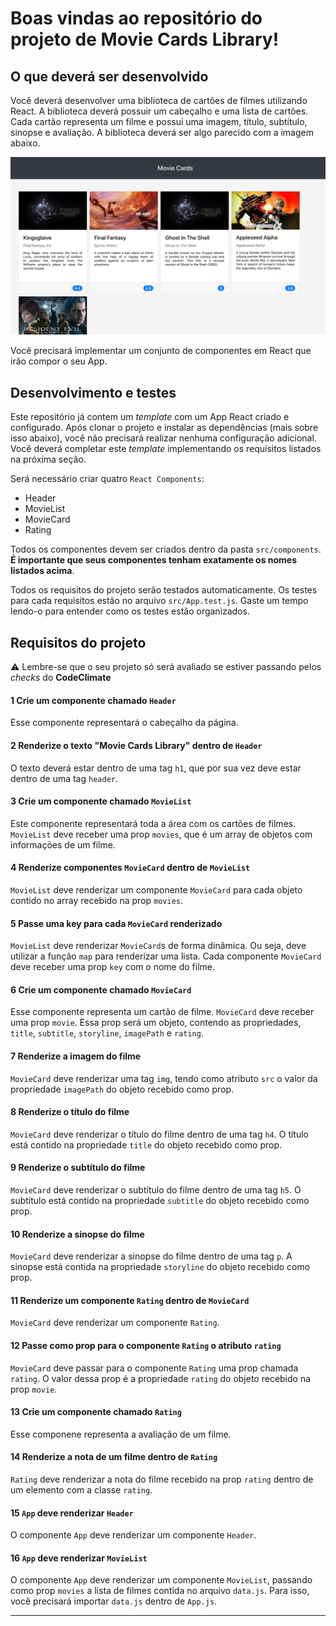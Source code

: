 # Boas vindas ao repositório do projeto de Movie Cards Library!

## O que deverá ser desenvolvido

Você deverá desenvolver uma biblioteca de cartões de filmes utilizando React. A biblioteca deverá possuir um cabeçalho e uma lista de cartões. Cada cartão representa um filme e possui uma imagem, título, subtítulo, sinopse e avaliação. A biblioteca deverá ser algo parecido com a imagem abaixo.

![image](preview.png)

Você precisará implementar um conjunto de componentes em React que irão compor o seu App.

## Desenvolvimento e testes

Este repositório já contem um _template_ com um App React criado e configurado. Após clonar o projeto e instalar as dependências (mais sobre isso abaixo), você não precisará realizar nenhuma configuração adicional. Você deverá completar este _template_ implementando os requisitos listados na próxima seção.

Será necessário criar quatro `React Components`:

   - Header
   - MovieList
   - MovieCard
   - Rating

Todos os componentes devem ser criados dentro da pasta `src/components`. **É importante que seus componentes tenham exatamente os nomes listados acima**.

Todos os requisitos do projeto serão testados automaticamente. Os testes para cada requisitos estão no arquivo `src/App.test.js`. Gaste um tempo lendo-o para entender como os testes estão organizados.


## Requisitos do projeto

⚠️ Lembre-se que o seu projeto só será avaliado se estiver passando pelos _checks_ do **CodeClimate**

#### 1 Crie um componente chamado `Header`

Esse componente representará o cabeçalho da página.

#### 2 Renderize o texto "Movie Cards Library" dentro de `Header`

O texto deverá estar dentro de uma tag `h1`, que por sua vez deve estar dentro de uma tag `header`.

#### 3 Crie um componente chamado `MovieList`

Este componente representará toda a área com os cartões de filmes. `MovieList` deve receber uma prop `movies`, que é um array de objetos com informações de um filme.

#### 4 Renderize componentes `MovieCard` dentro de `MovieList`

`MovieList` deve renderizar um componente `MovieCard` para cada objeto contido no array recebido na prop `movies`.

#### 5 Passe uma key para cada `MovieCard` renderizado

`MovieList` deve renderizar `MovieCard`s de forma dinâmica. Ou seja, deve utilizar a função `map` para renderizar uma lista. Cada componente `MovieCard` deve receber uma prop `key` com o nome do filme.

#### 6 Crie um componente chamado `MovieCard`

Esse componente representa um cartão de filme. `MovieCard` deve receber uma prop `movie`. Essa prop será um objeto, contendo as propriedades, `title`, `subtitle`, `storyline`, `imagePath` e `rating`.

#### 7 Renderize a imagem do filme

`MovieCard` deve renderizar uma tag `img`, tendo como atributo `src` o valor da propriedade `imagePath` do objeto recebido como prop.

#### 8 Renderize o título do filme

`MovieCard` deve renderizar o título do filme dentro de uma tag `h4`. O título está contido na propriedade `title` do objeto recebido como prop.

#### 9 Renderize o subtítulo do filme

`MovieCard` deve renderizar o subtítulo do filme dentro de uma tag `h5`. O subtítulo está contido na propriedade `subtitle` do objeto recebido como prop.

#### 10 Renderize a sinopse do filme

`MovieCard` deve renderizar a sinopse do filme dentro de uma tag `p`. A sinopse está contida na propriedade `storyline` do objeto recebido como prop.

#### 11 Renderize um componente `Rating` dentro de `MovieCard`

`MovieCard` deve renderizar um componente `Rating`.

#### 12 Passe como prop para o componente `Rating` o atributo `rating`

`MovieCard` deve passar para o componente `Rating` uma prop chamada `rating`. O valor dessa prop é a propriedade `rating` do objeto recebido na prop `movie`.

#### 13 Crie um componente chamado `Rating`

Esse componene representa a avaliação de um filme.

#### 14 Renderize a nota de um filme dentro de `Rating`

`Rating` deve renderizar a nota do filme recebido na prop `rating` dentro de um elemento com a classe `rating`.

#### 15 `App` deve renderizar `Header`

O componente `App` deve renderizar um componente `Header`.

#### 16 `App` deve renderizar `MovieList`

O componente `App` deve renderizar um componente `MovieList`, passando como prop `movies` a lista de filmes contida no arquivo `data.js`. Para isso, você precisará importar `data.js` dentro de `App.js`.

---
